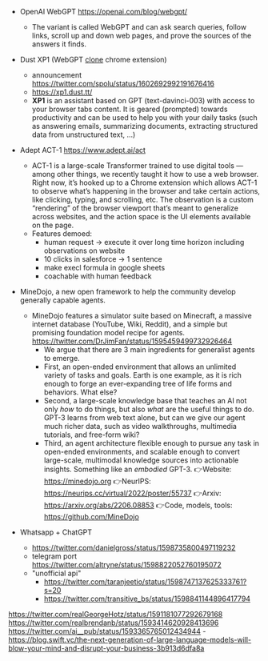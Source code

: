 
- OpenAI WebGPT https://openai.com/blog/webgpt/
	- The variant is called WebGPT and can ask search queries, follow links, scroll up and down web pages, and prove the sources of the answers it finds.
- Dust XP1  (WebGPT [clone](https://twitter.com/dust4ai/status/1587104029712203778) chrome extension)
	- announcement https://twitter.com/spolu/status/1602692992191676416
	- https://xp1.dust.tt/
	- **XP1** is an assistant based on GPT (text-davinci-003) with access to your browser tabs content. It is geared (prompted) towards productivity and can be used to help you with your daily tasks (such as answering emails, summarizing documents, extracting structured data from unstructured text, ...)
- Adept ACT-1  https://www.adept.ai/act
	- ACT-1 is a large-scale Transformer trained to use digital tools — among other things, we recently taught it how to use a web browser. Right now, it’s hooked up to a Chrome extension which allows ACT-1 to observe what’s happening in the browser and take certain actions, like clicking, typing, and scrolling, etc. The observation is a custom “rendering” of the browser viewport that’s meant to generalize across websites, and the action space is the UI elements available on the page.
	- Features demoed:
		- human request -> execute it over long time horizon including observations on website
		- 10 clicks in salesforce -> 1 sentence
		- make execl formula in google sheets
		- coachable with human feedback
- MineDojo, a new open framework to help the community develop generally capable agents. 
	- MineDojo features a simulator suite based on Minecraft, a massive internet database (YouTube, Wiki, Reddit), and a simple but promising foundation model recipe for agents. https://twitter.com/DrJimFan/status/1595459499732926464
	  - We argue that there are 3 main ingredients for generalist agents to emerge. 
	  - First, an open-ended environment that allows an unlimited variety of tasks and goals. Earth is one example, as it is rich enough to forge an ever-expanding tree of life forms and behaviors. What else?
	  - Second, a large-scale knowledge base that teaches an AI not only *how* to do things, but also *what* are the useful things to do. GPT-3 learns from web text alone, but can we give our agent much richer data, such as video walkthroughs, multimedia tutorials, and free-form wiki?
	  - Third, an agent architecture flexible enough to pursue any task in open-ended environments, and scalable enough to convert large-scale, multimodal knowledge sources into actionable insights. Something like an *embodied* GPT-3.
		👉Website: https://minedojo.org
		👉NeurIPS: https://neurips.cc/virtual/2022/poster/55737
		👉Arxiv: https://arxiv.org/abs/2206.08853
		👉Code, models, tools: https://github.com/MineDojo

- Whatsapp + ChatGPT
  - https://twitter.com/danielgross/status/1598735800497119232
  - telegram port https://twitter.com/altryne/status/1598822052760195072
  - "unofficial api" 
    - https://twitter.com/taranjeetio/status/1598747137625333761?s=20
    - https://twitter.com/transitive_bs/status/1598841144896417794  

https://twitter.com/realGeorgeHotz/status/1591181077292679168
https://twitter.com/realbrendanb/status/1593414620928413696
https://twitter.com/ai__pub/status/1593365765012434944
	- https://blog.swift.vc/the-next-generation-of-large-language-models-will-blow-your-mind-and-disrupt-your-business-3b913d6dfa8a
